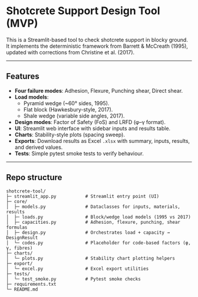 # Shotcrete Support Design Tool (MVP)

This is a Streamlit-based tool to check shotcrete support in blocky ground.
It implements the deterministic framework from Barrett & McCreath (1995),
updated with corrections from Christine et al. (2017).

---

## Features
- **Four failure modes**: Adhesion, Flexure, Punching shear, Direct shear.
- **Load models**:
  - Pyramid wedge (~60° sides, 1995).
  - Flat block (Hawkesbury-style, 2017).
  - Shale wedge (variable side angles, 2017).
- **Design modes**: Factor of Safety (FoS) and LRFD (φ–γ format).
- **UI**: Streamlit web interface with sidebar inputs and results table.
- **Charts**: Stability-style plots (spacing sweep).
- **Exports**: Download results as Excel `.xlsx` with summary, inputs, results, and derived values.
- **Tests**: Simple pytest smoke tests to verify behaviour.

---

## Repo structure
```text
shotcrete-tool/
├─ streamlit_app.py           # Streamlit entry point (UI)
├─ core/
│  ├─ models.py               # Dataclasses for inputs, materials, results
│  ├─ loads.py                # Block/wedge load models (1995 vs 2017)
│  ├─ capacities.py           # Adhesion, flexure, punching, shear formulas
│  ├─ design.py               # Orchestrates load + capacity → DesignResult
│  └─ codes.py                # Placeholder for code-based factors (φ, γ, fibres)
├─ charts/
│  └─ plots.py                # Stability chart plotting helpers
├─ export/
│  └─ excel.py                # Excel export utilities
├─ tests/
│  └─ test_smoke.py           # Pytest smoke checks
├─ requirements.txt
└─ README.md